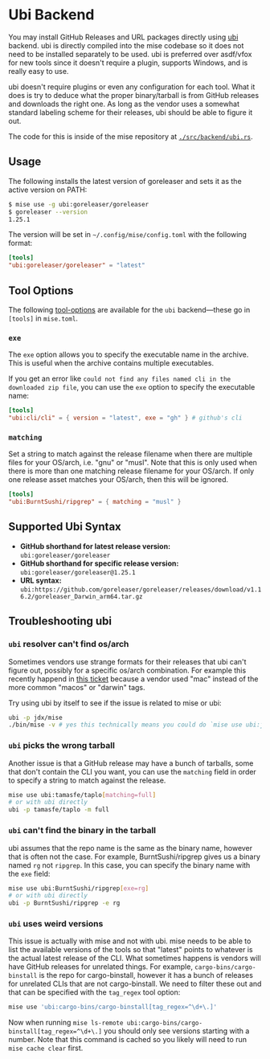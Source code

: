 # Ubi Backend

You may install GitHub Releases and URL packages directly using [ubi](https://github.com/houseabsolute/ubi) backend. ubi
is directly compiled into the mise codebase so it does not need to be installed separately to be used. ubi is preferred
over asdf/vfox for new tools since it doesn't require a plugin, supports Windows, and is really easy to use.

ubi doesn't require plugins or even any configuration for each tool. What it does is try to deduce what the proper
binary/tarball is from GitHub releases and downloads the right one. As long as the vendor uses a somewhat standard
labeling scheme for their releases, ubi should be able to figure it out.

The code for this is inside of the mise repository at
[`./src/backend/ubi.rs`](https://github.com/jdx/mise/blob/main/src/backend/ubi.rs).

## Usage

The following installs the latest version of goreleaser and sets it as the active version on PATH:

```sh
$ mise use -g ubi:goreleaser/goreleaser
$ goreleaser --version
1.25.1
```

The version will be set in `~/.config/mise/config.toml` with the following format:

```toml
[tools]
"ubi:goreleaser/goreleaser" = "latest"
```

## Tool Options

The following [tool-options](/dev-tools/#tool-options) are available for the `ubi` backend—these go in `[tools]` in
`mise.toml`.

### `exe`

The `exe` option allows you to specify the executable name in the archive. This is useful when the archive contains
multiple executables.

If you get an error like `could not find any files named cli in the downloaded zip file`, you can use the `exe` option
to specify the executable name:

```toml
[tools]
"ubi:cli/cli" = { version = "latest", exe = "gh" } # github's cli
```

### `matching`

Set a string to match against the release filename when there are multiple files for your OS/arch, i.e. "gnu" or "musl".
Note that this is only used when there is more than one matching release filename for your OS/arch. If only one release
asset matches your OS/arch, then this will be ignored.

```toml
[tools]
"ubi:BurntSushi/ripgrep" = { matching = "musl" }
```

## Supported Ubi Syntax

- **GitHub shorthand for latest release version:** `ubi:goreleaser/goreleaser`
- **GitHub shorthand for specific release version:** `ubi:goreleaser/goreleaser@1.25.1`
- **URL syntax:**
  `ubi:https://github.com/goreleaser/goreleaser/releases/download/v1.16.2/goreleaser_Darwin_arm64.tar.gz`

## Troubleshooting ubi

### `ubi` resolver can't find os/arch

Sometimes vendors use strange formats for their releases that ubi can't figure out, possibly for a specific os/arch
combination. For example this recently happend in [this ticket](https://github.com/houseabsolute/ubi/issues/79) because
a vendor used "mac" instead of the more common "macos" or "darwin" tags.

Try using ubi by itself to see if the issue is related to mise or ubi:

```sh
ubi -p jdx/mise
./bin/mise -v # yes this technically means you could do `mise use ubi:jdx/mise` though I don't know why you would
```

### `ubi` picks the wrong tarball

Another issue is that a GitHub release may have a bunch of tarballs, some that don't contain the CLI you want, you can
use the `matching` field in order to specify a string to match against the release.

```sh
mise use ubi:tamasfe/taplo[matching=full]
# or with ubi directly
ubi -p tamasfe/taplo -m full
```

### `ubi` can't find the binary in the tarball

ubi assumes that the repo name is the same as the binary name, however that is often not the case. For example,
BurntSushi/ripgrep gives us a binary named `rg` not `ripgrep`. In this case, you can specify the binary name with the
`exe` field:

```sh
mise use ubi:BurntSushi/ripgrep[exe=rg]
# or with ubi directly
ubi -p BurntSushi/ripgrep -e rg
```

### `ubi` uses weird versions

This issue is actually with mise and not with ubi. mise needs to be able to list the available versions of the tools so
that "latest" points to whatever is the actual latest release of the CLI. What sometimes happens is vendors will have
GitHub releases for unrelated things. For example, `cargo-bins/cargo-binstall` is the repo for cargo-binstall, however
it has a bunch of releases for unrelated CLIs that are not cargo-binstall. We need to filter these out and that can be
specified with the `tag_regex` tool option:

```sh
mise use 'ubi:cargo-bins/cargo-binstall[tag_regex=^\d+\.]'
```

Now when running `mise ls-remote ubi:cargo-bins/cargo-binstall[tag_regex=^\d+\.]` you should only see versions starting
with a number. Note that this command is cached so you likely will need to run `mise cache clear` first.
